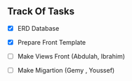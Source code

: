 ## Track Of Tasks 

- [x] ERD Database 
- [x] Prepare Front Template

- [ ] Make Views Front (Abdulah, Ibrahim)
- [ ] Make Migartion (Gemy , Youssef)


